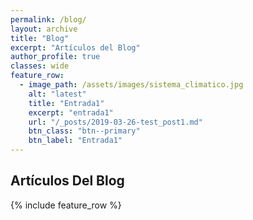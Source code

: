 ```yaml
---
permalink: /blog/
layout: archive
title: "Blog"
excerpt: "Artículos del Blog"
author_profile: true 
classes: wide  
feature_row:
  - image_path: /assets/images/sistema_climatico.jpg
    alt: "latest"
    title: "Entrada1"
    excerpt: "entrada1"
    url: "/_posts/2019-03-26-test_post1.md"
    btn_class: "btn--primary"
    btn_label: "Entrada1"
---
```

<h2>Artículos Del Blog</h2>


{% include feature_row %}
